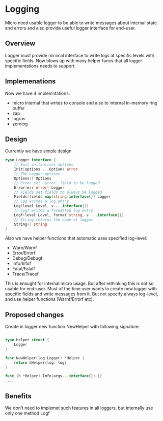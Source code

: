 # Logging

Micro need usable logger to be able to write messages about internal state and errors and also provide useful 
logger interface for end-user.

## Overview

Logger must provide minimal interface to write logs at specific levels with specific fields. Now blows up with many helper
funcs that all logger implementations needs to support.

## Implemenations

Now we have 4 implemntations:
* micro internal that writes to console and also to internal in-memory ring buffer
* zap
* logrus
* zerolog

## Design

Currently we have simple design

```go
type Logger interface {
    // Init initialises options
    Init(options ...Option) error
    // The Logger options
    Options() Options
    // Error set `error` field to be logged
    Error(err error) Logger
    // Fields set fields to always be logged
    Fields(fields map[string]interface{}) Logger
    // Log writes a log entry
    Log(level Level, v ...interface{})
    // Logf writes a formatted log entry
    Logf(level Level, format string, v ...interface{})
    // String returns the name of logger
    String() string
}
```

Also we have helper functions that automatic uses specified log-level:
* Warn/Warnf
* Error/Errorf
* Debug/Debugf
* Info/Infof
* Fatal/Fatalf
* Trace/Tracef

This is enought for internal micro usage. But after rethinking this is not so usable for end-user.
Most of the time user wants to create new logger with specific fields and write messages from it.
But not specify always log-level, and use helper functions (Warnf/Errorf etc).

## Proposed changes

Create in logger new function NewHelper with following signature:
```go

type Helper struct {
    Logger
}

func NewHelper(log Logger) *Helper {
    return &Helper{log: log}
}

func (h *Helper) Info(args...interface{}) {}
.....
```

## Benefits

We don't need to implemet such features in all loggers, but internally use only one method Logf
